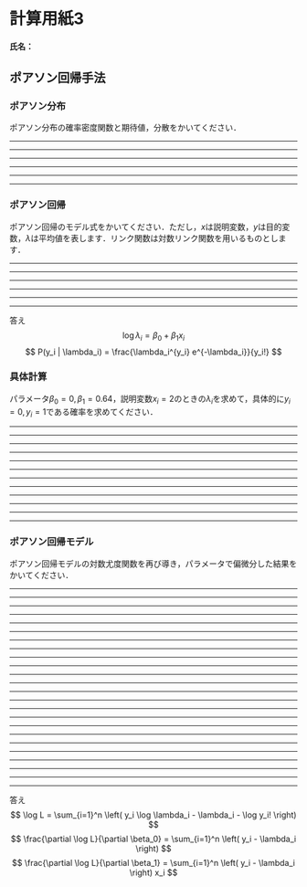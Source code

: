# 計算用紙3
#### 氏名：

## ポアソン回帰手法
### ポアソン分布
ポアソン分布の確率密度関数と期待値，分散をかいてください．

---
---
---
---
---
---

### ポアソン回帰
ポアソン回帰のモデル式をかいてください．ただし，$x$は説明変数，$y$は目的変数，$\lambda$は平均値を表します．リンク関数は対数リンク関数を用いるものとします．

---
---
---
---
---
---

答え
$$
\log \lambda_i = \beta_0 + \beta_1 x_i
$$
$$
P(y_i | \lambda_i) = \frac{\lambda_i^{y_i} e^{-\lambda_i}}{y_i!}
$$
### 具体計算
パラメータ$\beta_0 = 0 ,\beta_1 = 0.64$，説明変数$x_i=2$のときの$\lambda_i$を求めて，具体的に$y_i = 0,y_i = 1$である確率を求めてください．

---
---
---
---
---
---
---
---
---
---
---
---

### ポアソン回帰モデル
ポアソン回帰モデルの対数尤度関数を再び導き，パラメータで偏微分した結果をかいてください．

---
---
---
---
---
---
---
---
---
---
---
---
---
---
---
---
---
---
---
---
---
---
---
---

答え
$$
\log L = \sum_{i=1}^n \left( y_i \log \lambda_i - \lambda_i - \log y_i! \right)
$$
$$
\frac{\partial \log L}{\partial \beta_0} = \sum_{i=1}^n \left( y_i - \lambda_i \right)
$$
$$
\frac{\partial \log L}{\partial \beta_1} = \sum_{i=1}^n \left( y_i - \lambda_i \right) x_i
$$